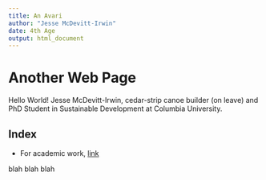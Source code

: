 ```yaml
---
title: An Avari
author: "Jesse McDevitt-Irwin"
date: 4th Age
output: html_document
---	
```


# Another Web Page
Hello World! Jesse McDevitt-Irwin, cedar-strip canoe builder (on leave) and PhD Student in Sustainable Development at Columbia University.

## Index
* For academic work, [link](https://jrmcirwin.github.io/hello-world/pages/academic.html)


blah blah blah
